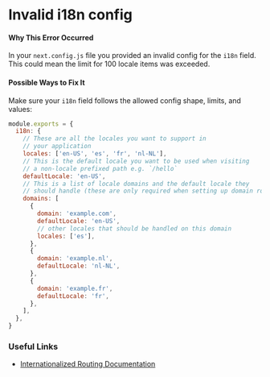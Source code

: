# Invalid i18n config

#### Why This Error Occurred

In your `next.config.js` file you provided an invalid config for the `i18n` field. This could mean the limit for 100 locale items was exceeded.

#### Possible Ways to Fix It

Make sure your `i18n` field follows the allowed config shape, limits, and values:

```js
module.exports = {
  i18n: {
    // These are all the locales you want to support in
    // your application
    locales: ['en-US', 'es', 'fr', 'nl-NL'],
    // This is the default locale you want to be used when visiting
    // a non-locale prefixed path e.g. `/hello`
    defaultLocale: 'en-US',
    // This is a list of locale domains and the default locale they
    // should handle (these are only required when setting up domain routing)
    domains: [
      {
        domain: 'example.com',
        defaultLocale: 'en-US',
        // other locales that should be handled on this domain
        locales: ['es'],
      },
      {
        domain: 'example.nl',
        defaultLocale: 'nl-NL',
      },
      {
        domain: 'example.fr',
        defaultLocale: 'fr',
      },
    ],
  },
}
```

### Useful Links

- [Internationalized Routing Documentation](https://nextjs.org/docs/advanced-features/i18n-routing)
